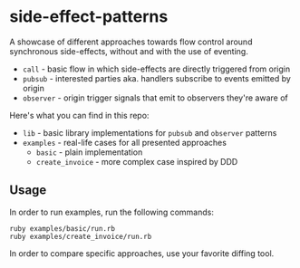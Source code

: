 # side-effect-patterns

A showcase of different approaches towards flow control around synchronous side-effects, without and with the use of eventing.

- `call` - basic flow in which side-effects are directly triggered from origin
- `pubsub` - interested parties aka. handlers subscribe to events emitted by origin
- `observer` - origin trigger signals that emit to observers they're aware of

Here's what you can find in this repo:

- `lib` - basic library implementations for `pubsub` and `observer` patterns
- `examples` - real-life cases for all presented approaches
  - `basic` - plain implementation
  - `create_invoice` - more complex case inspired by DDD

## Usage

In order to run examples, run the following commands:

```
ruby examples/basic/run.rb
ruby examples/create_invoice/run.rb
```

In order to compare specific approaches, use your favorite diffing tool.
